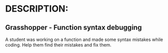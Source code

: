 # DESCRIPTION:

## Grasshopper - Function syntax debugging

A student was working on a function and made some syntax mistakes while coding. Help them find their mistakes and fix them.
